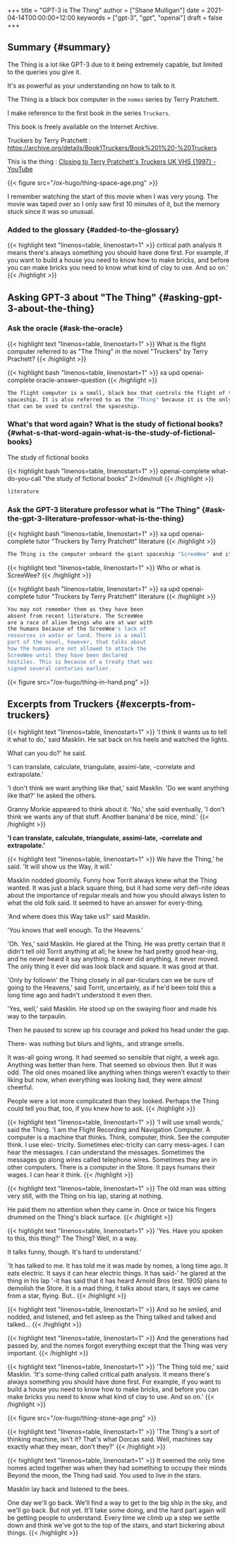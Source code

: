+++
title = "GPT-3 is The Thing"
author = ["Shane Mulligan"]
date = 2021-04-14T00:00:00+12:00
keywords = ["gpt-3", "gpt", "openai"]
draft = false
+++

## Summary {#summary}

The Thing is a lot like GPT-3 due to it being extremely capable, but limited to the queries you give it.

It's as powerful as your understanding on how to talk to it.

The Thing is a black box computer in the `nomes` series by Terry Pratchett.

I make reference to the first book in the series `Truckers`.

This book is freely available on the Internet Archive.

Truckers by Terry Pratchett
: <https://archive.org/details/Book1Truckers/Book%201%20-%20Truckers>


This is the thing
: [Closing to Terry Pratchett's Truckers UK VHS {1997} - YouTube](https://www.youtube.com/watch?v=mrw5UZKyZ1w)

{{< figure src="/ox-hugo/thing-space-age.png" >}}

I remember watching the start of this movie
when I was very young. The movie was taped
over so I only saw first 10 minutes of it, but
the memory stuck since it was so unusual.


### Added to the glossary {#added-to-the-glossary}

{{< highlight text "linenos=table, linenostart=1" >}}
critical path analysis
    It means there's always something you should have done first. For example, if
    you want to build a house you need to know how to make bricks, and before you
    can make bricks you need to know what kind of clay to use. And so on.'
{{< /highlight >}}


## Asking GPT-3 about "The Thing" {#asking-gpt-3-about-the-thing}


### Ask the oracle {#ask-the-oracle}

<a id="code-snippet--question"></a>
{{< highlight text "linenos=table, linenostart=1" >}}
What is the flight computer referred to as "The Thing" in the novel "Truckers" by Terry Prachett?
{{< /highlight >}}

{{< highlight bash "linenos=table, linenostart=1" >}}
xa upd openai-complete oracle-answer-question
{{< /highlight >}}

```bash
The flight computer is a small, black box that controls the flight of the
spaceship. It is also referred to as the "Thing" because it is the only thing
that can be used to control the spaceship.
```


### What's that word again? What is the study of fictional books? {#what-s-that-word-again-what-is-the-study-of-fictional-books}

The study of fictional books

{{< highlight bash "linenos=table, linenostart=1" >}}
openai-complete what-do-you-call "the study of fictional books" 2>/dev/null
{{< /highlight >}}

```bash
literature
```


### Ask the GPT-3 literature professor what is "The Thing" {#ask-the-gpt-3-literature-professor-what-is-the-thing}

{{< highlight bash "linenos=table, linenostart=1" >}}
xa upd openai-complete tutor "Truckers by Terry Pratchett" literature
{{< /highlight >}}

```bash
The Thing is the computer onboard the giant spaceship "ScreeWee" and it has a very advanced artificial intelligence onboard.
```

<a id="code-snippet--question2"></a>
{{< highlight text "linenos=table, linenostart=1" >}}
Who or what is ScreeWee?
{{< /highlight >}}

{{< highlight bash "linenos=table, linenostart=1" >}}
xa upd openai-complete tutor "Truckers by Terry Pratchett" literature
{{< /highlight >}}

```bash
You may not remember them as they have been
absent from recent literature. The ScreeWee
are a race of alien beings who are at war with
the humans because of the ScreeWee's lack of
resources in water or land. There is a small
part of the novel, however, that talks about
how the humans are not allowed to attack the
ScreeWee until they have been declared
hostiles. This is because of a treaty that was
signed several centuries earlier.
```

{{< figure src="/ox-hugo/thing-in-hand.png" >}}


## Excerpts from Truckers {#excerpts-from-truckers}

{{< highlight text "linenos=table, linenostart=1" >}}
'I think it wants us to tell it what to do,' said Masklin. He sat back on his heels
and watched the lights.

What can you do?' he said.

'I can translate, calculate, triangulate, assimi-late, -correlate and extrapolate.'

'I don't think we want anything like that,' said Masklin. 'Do we want anything
like that?' he asked the others.

Granny Morkie appeared to think about it. 'No,' she said eventually, 'I don't
think we wants any of that stuff. Another banana'd be nice, mind.'
{{< /highlight >}}

**'I can translate, calculate, triangulate, assimi-late, -correlate and extrapolate.'**

{{< highlight text "linenos=table, linenostart=1" >}}
We have the Thing,' he said. 'It will show us the Way, it will.'

Masklin nodded gloomily. Funny how Torrit always knew what the Thing
wanted. It was just a black square thing, but it had some very defi-nite ideas
about the importance of regular meals and how you should always listen to what
the old folk said. It seemed to have an answer for every-thing.

'And where does this Way take us?' said Masklin.

'You knows that well enough. To the Heavens.'

'Oh. Yes,' said Masklin. He glared at the Thing. He was pretty certain that it
didn't tell old Torrit anything at all; he knew he had pretty good hear-ing, and he
never heard it say anything. It never did anything, it never moved. The only
thing it ever did was look black and square. It was good at that.

'Only by followin' the Thing closely in all par-ticulars can we be sure of going
to the Heavens,' said Torrit, uncertainly, as if he'd been told this a long time ago
and hadn't understood it even then.

'Yes, well,' said Masklin. He stood up on the swaying floor and made his way to
the tarpaulin.

Then he paused to screw up his courage and poked his head under the gap.

There- was nothing but blurs and lights,. and strange smells.

It was-all going wrong. It had seemed so sensible that night, a week ago.
Anything was better than here. That seemed so obvious then. But it was odd.
The old ones moaned like anything when things weren't exactly to their liking
but now, when everything was looking bad, they were almost cheerful.

People were a lot more complicated than they looked. Perhaps the Thing could
tell you that, too, if you knew how to ask.
{{< /highlight >}}

{{< highlight text "linenos=table, linenostart=1" >}}
'I will use small words,' said the Thing. 'I am the Flight Recording and
Navigation Computer. A computer is a machine that thinks. Think, computer,
think. See the computer think. I use elec- tricity. Sometimes elec-tricity can carry
mess-ages. I can hear the messages. I can understand the messages. Sometimes
the messages go along wires called telephone wires. Sometimes they are in other
computers. There is a computer in the Store. It pays humans their wages. I can
hear it think.
{{< /highlight >}}

{{< highlight text "linenos=table, linenostart=1" >}}
The old man was sitting very still, with the Thing on his lap, staring at nothing.

He paid them no attention when they came in. Once or twice his fingers
drummed on the Thing's black surface.
{{< /highlight >}}

{{< highlight text "linenos=table, linenostart=1" >}}
'Yes. Have you spoken to this, this thing?' The Thing? Well, in a way.

It talks funny, though. It's hard to understand.'

'It has talked to me. It has told me it was made by nomes, a long time ago. It eats
electric. It says it can hear electric things. It has said-' he glared at the thing in
his lap '-it has said that it has heard Arnold Bros (est. 1905) plans to demolish
the Store. It is a mad thing, it talks about stars, it says we came from a star,
flying. But..
{{< /highlight >}}

{{< highlight text "linenos=table, linenostart=1" >}}
And so he smiled, and nodded, and listened, and fell asleep as the Thing
talked and talked and talked...
{{< /highlight >}}

{{< highlight text "linenos=table, linenostart=1" >}}
And the generations had passed by, and the nomes forgot everything except that
the Thing was very important.
{{< /highlight >}}

{{< highlight text "linenos=table, linenostart=1" >}}
'The Thing told me,' said Masklin. 'It's some-thing called critical path analysis.
It means there's always something you should have done first. For example, if
you want to build a house you need to know how to make bricks, and before you
can make bricks you need to know what kind of clay to use. And so on.'
{{< /highlight >}}

{{< figure src="/ox-hugo/thing-stone-age.png" >}}

{{< highlight text "linenos=table, linenostart=1" >}}
'The Thing's a sort of thinking machine, isn't it? That's what Dorcas said. Well,
machines say exactly what they mean, don't they?'
{{< /highlight >}}

{{< highlight text "linenos=table, linenostart=1" >}}
It seemed the only time nomes acted together
was when they had something to occupy their
minds Beyond the moon, the Thing had said. You
used to live in the stars.

Masklin lay back and listened to the bees.

One day we'll go back. We'll find a way to get
to the big ship in the sky, and we'll go back.
But not yet. It'll take some doing, and the
hard part again will be getting people to
understand. Every time we climb up a step we
settle down and think we've got to the top of
the stairs, and start bickering about things.
{{< /highlight >}}
